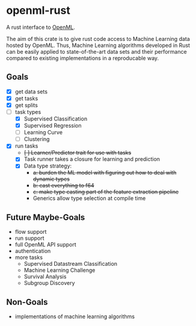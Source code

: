 # openml-rust
A rust interface to [OpenML](http://openml.org/).

The aim of this crate is to give rust code access to Machine Learning data hosted by OpenML.
Thus, Machine Learning algorithms developed in Rust can be easily applied to state-of-the-art
data sets and their performance compared to existing implementations in a reproducable way.

## Goals
- [x] get data sets
- [x] get tasks
- [x] get splits
- [ ] task types
  - [x] Supervised Classification
  - [x] Supervised Regression
  - [ ] Learning Curve
  - [ ] Clustering
- [x] run tasks
  - <s>[ ] Learner/Predictor trait for use with tasks</s>
  - [x] Task runner takes a closure for learning and prediction
  - [x] Data type strategy:
    - <s>a: burden the ML model with figuring out how to deal with dynamic types</s>
    - <s>b: cast everything to f64</s>
    - <s>c: make type casting part of the feature extraction pipeline</s>
    - Generics allow type selection at compile time
    
  
## Future Maybe-Goals
- flow support
- run support
- full OpenML API support
- authentication
- more tasks
  - Supervised Datastream Classification
  - Machine Learning Challenge
  - Survival Analysis
  - Subgroup Discovery

## Non-Goals
- implementations of machine learning algorithms
